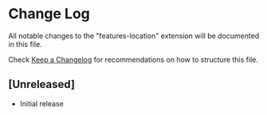 # Change Log

All notable changes to the "features-location" extension will be documented in this file.

Check [Keep a Changelog](http://keepachangelog.com/) for recommendations on how to structure this file.

## [Unreleased]

- Initial release